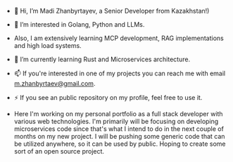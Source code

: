 - 👋 Hi, I’m Madi Zhanbyrtayev, a Senior Developer from Kazakhstan!) 
- 👀 I’m interested in Golang, Python and LLMs.
- Also, I am extensively learning MCP development, RAG implementations and high load systems.
- 🌱 I’m currently learning Rust and Microservices architecture.

- 📫 If you're interested in one of my projects you can reach me with email m.zhanbyrtaev@gmail.com.
- ⚡ If you see an public repository on my profile, feel free to use it.


- Here I'm working on my personal portfolio as a full stack developer with various web technologies. I'm primarily will be focusing on developing microservices code since that's what I intend to do in the next couple of months on my new project. I will be pushing some generic code that can be utilized anywhere, so it can be used by public. Hoping to create some sort of an open source project.
<!---
madi-zh/madi-zh is a ✨ special ✨ repository because its `README.md` (this file) appears on your GitHub profile.
You can click the Preview link to take a look at your changes.
--->
